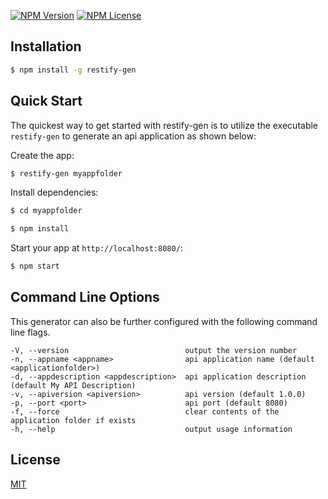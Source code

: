 [![NPM Version][npm-image]][npm-url] 
[![NPM License][npm-license]][npm-url]

[npm-image]: https://img.shields.io/badge/restify--gen-1.0.4-blue.svg
[npm-url]: https://www.npmjs.com/package/restify-gen
[npm-license]: https://img.shields.io/npm/l/restify-gen.svg

## Installation

```sh
$ npm install -g restify-gen
```

## Quick Start

The quickest way to get started with restify-gen is to utilize the executable `restify-gen` to generate an api application as shown below:

Create the app:

```bash
$ restify-gen myappfolder
```

Install dependencies:

```bash
$ cd myappfolder

$ npm install
```

Start your app at `http://localhost:8080/`:

```bash
$ npm start
```

## Command Line Options

This generator can also be further configured with the following command line flags.

    -V, --version                          output the version number
    -n, --appname <appname>                api application name (default <applicationfolder>)
    -d, --appdescription <appdescription>  api application description (default My API Description)
    -v, --apiversion <apiversion>          api version (default 1.0.0)
    -p, --port <port>                      api port (default 8080)
    -f, --force                            clear contents of the application folder if exists
    -h, --help                             output usage information

## License

[MIT](LICENSE)
